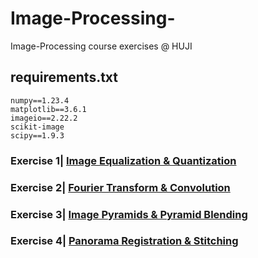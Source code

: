 # Image-Processing-
Image-Processing course exercises @ HUJI

## requirements.txt
```
numpy==1.23.4
matplotlib==3.6.1
imageio==2.22.2
scikit-image
scipy==1.9.3
```


### Exercise 1| [Image Equalization & Quantization](https://github.com/idopinto/Image-Processing/tree/98c954f13d32afb305705849c4d0e9edfedc8cdd/Ex1-Image%20Equalization%20%26%20Quantization#readme)

### Exercise 2| [Fourier Transform & Convolution](https://github.com/idopinto/Image-Processing/tree/8483e07e4b68efbf92ecf85c356a8c0dd42669b3/Ex2-Fourier%20Transform%20%26%20Convolution#readme)

### Exercise 3| [Image Pyramids & Pyramid Blending](https://github.com/idopinto/Image-Processing/tree/8483e07e4b68efbf92ecf85c356a8c0dd42669b3/Ex3-Image%20Pyramids%20%26%20Pyramid%20Blending)

### Exercise 4| [Panorama Registration & Stitching](https://github.com/idopinto/Image-Processing/tree/8483e07e4b68efbf92ecf85c356a8c0dd42669b3/Ex4-Panorama%20Registration%20%26%20Stitching)
